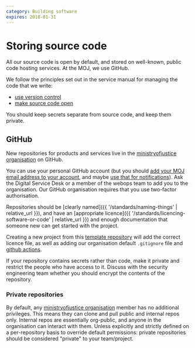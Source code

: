 ```yaml
---
category: Building software
expires: 2018-01-31
---
```

# Storing source code

All our source code is open by default, and stored on well-known,
public code hosting services. At the MOJ, we use GitHub.

We follow the principles set out in the service manual for managing the
code that we write:

- [use version control](https://www.gov.uk/service-manual/technology/maintaining-version-control-in-coding)
- [make source code open](https://www.gov.uk/service-manual/technology/making-source-code-open-and-reusable)

You should keep secrets separate from source code, and keep them private.

## GitHub

New repositories for products and services live in the
[ministryofjustice organisation](https://github.com/ministryofjustice)
on GitHub.

You can use your personal GitHub account (but you should [add your MOJ
email address to your account](https://help.github.com/articles/adding-an-email-address-to-your-github-account/),
and maybe [use that for notifications](https://help.github.com/articles/managing-notification-emails-for-organizations/)).
Ask the Digital Service Desk or a member of the webops team to add you
to the organisation. Our GitHub organisation requires that you use
two-factor authorisation.

Repositories should be [clearly named]({{ '/standards/naming-things' | relative_url }}),
and have an [appropriate licence]({{ '/standards/licencing-software-or-code' | relative_url }})
and enough documentation that someone new can get started with the
project.

Creating a new project from this [template repository] will add the
correct licence file, as well as adding our organisation default
`.gitignore` file and [github actions].

If your repository contains secrets rather than code, make it private
and restrict the people who have access to it. Discuss with the
security engineering team whether you should encrypt the contents of
the repository.

### Private repositories

By default, any [ministryofjustice organisation](https://github.com/ministryofjustice) member has no additional privileges. This means they can clone and pull public and internal repos only. Internal repos are essentially org-public, and anyone in the organisation can interact with them. Unless explicitly and strictly defined on a per-repository basis to override default permissions: private repositories should be considered "private" to your team/project.


[template repository]: https://github.com/ministryofjustice/template-repository
[github actions]: https://github.com/ministryofjustice/github-actions
